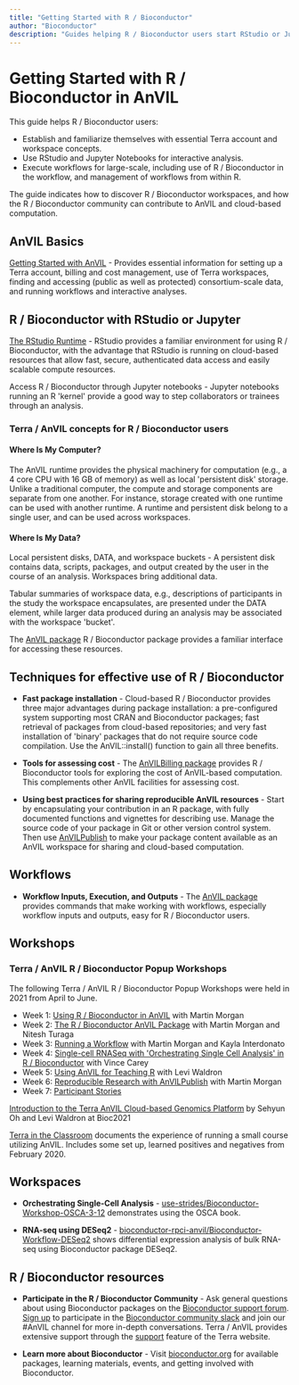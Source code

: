 ```yaml
---
title: "Getting Started with R / Bioconductor"
author: "Bioconductor"
description: "Guides helping R / Bioconductor users start RStudio or Jupyter for interactive analysis, and workflows for large-scale data processing."
---
```


# Getting Started with R / Bioconductor in AnVIL

This guide helps R / Bioconductor users:

-  Establish and familiarize themselves with essential Terra account and workspace concepts. 
-  Use RStudio and Jupyter Notebooks for interactive analysis.
-  Execute workflows for large-scale, including use of R / Bioconductor in the workflow, and management of workflows from within R.
   
The guide indicates how to discover R / Bioconductor workspaces, and how the R / Bioconductor community can contribute to AnVIL and cloud-based computation.

## AnVIL Basics

[Getting Started with AnVIL](/learn) -  Provides essential information for setting up a Terra account, billing and cost management, use of Terra workspaces, finding and accessing (public as well as protected) consortium-scale data, and running workflows and interactive analyses.

## R / Bioconductor with RStudio or Jupyter

[The RStudio Runtime](https://terra.bio/try-rstudio-in-terra/) - RStudio provides a familiar environment for using R / Bioconductor, with the advantage that RStudio is running on cloud-based resources that allow fast, secure, authenticated data access and easily scalable compute resources.

Access R / Bioconductor through Jupyter notebooks - Jupyter notebooks running an R 'kernel' provide a good way to step collaborators or trainees through an analysis.

### Terra / AnVIL concepts for R / Bioconductor users

#### Where Is My Computer?
The AnVIL runtime provides the physical machinery for computation (e.g., a 4 core CPU with 16 GB of memory) as well as local 'persistent disk' storage. Unlike a traditional computer, the compute and storage components are separate from one another. For instance, storage created with one runtime can be used with another runtime. A runtime and persistent disk belong to a single user, and can be used across workspaces.

#### Where Is My Data? 
Local persistent disks, DATA, and workspace buckets - A persistent disk contains data, scripts, packages, and output created by the user in the course of an analysis. Workspaces bring additional data.

Tabular summaries of workspace data, e.g., descriptions of participants in the study the workspace encapsulates, are presented under the DATA element, while larger data produced during an analysis may be associated with the workspace 'bucket'.

The [AnVIL package](https://bioconductor.org/packages/AnVIL) R / Bioconductor package provides a familiar interface for accessing these resources.

## Techniques for effective use of R / Bioconductor

- **Fast package installation** - Cloud-based R / Bioconductor provides three major advantages during package installation: a pre-configured system supporting most CRAN and Bioconductor packages; fast retrieval of packages from cloud-based repositories; and very fast installation of 'binary' packages that do not require source code compilation. Use the AnVIL::install() function to gain all three benefits.

- **Tools for assessing cost** - The [AnVILBilling package](https://bioconductor.org/packages/AnVILBilling) provides R / Bioconductor tools for exploring the cost of AnVIL-based computation. This complements other AnVIL facilities for assessing cost.

- **Using best practices for sharing reproducible AnVIL resources** - Start by encapsulating your contribution in an R package, with fully documented functions and vignettes for describing use. Manage the source code of your package in Git or other version control system. Then use [AnVILPublish](https://bioconductor.org/packages/AnVILPublish) to make your package content available as an AnVIL workspace for sharing and cloud-based computation.

## Workflows

- **Workflow Inputs, Execution, and Outputs** - The [AnVIL package](https://bioconductor.org/packages/AnVIL) provides commands that make working with workflows, especially workflow inputs and outputs, easy for R / Bioconductor users.

## Workshops

### Terra / AnVIL R / Bioconductor Popup Workshops

The following Terra / AnVIL R / Bioconductor Popup Workshops were held in 2021 from April to June.

- Week 1: [Using R / Bioconductor in AnVIL](/learn/data-analysts/using-r-bioconductor-in-anvil)  with Martin Morgan
- Week 2: [The R / Bioconductor AnVIL Package](/learn/data-analysts/the-r-bioconductor-anvil-package) with Martin Morgan and Nitesh Turaga
- Week 3: [Running a Workflow](/learn/data-analysts/running-a-workflow) with Martin Morgan and Kayla Interdonato
- Week 4: [Single-cell RNASeq with 'Orchestrating Single Cell Analysis' in R / Bioconductor](/learn/data-analysts/single-cell-rnaseq-with-orchestrating-single-cell-analysis-in-r-bioconductor) with Vince Carey
- Week 5: [Using AnVIL for Teaching R](/learn/data-analysts/using-anvil-for-teaching-r-bioconductor) with Levi Waldron
- Week 6: [Reproducible Research with AnVILPublish](/learn/data-analysts/reproducible-research-with-anvilpublish) with Martin Morgan
- Week 7: [Participant Stories](/learn/data-analysts/participant-stories)

[Introduction to the Terra AnVIL Cloud-based Genomics Platform](https://youtu.be/N83iDYE2yQM) by Sehyun Oh and Levi Waldron at Bioc2021

[Terra in the Classroom](https://docs.google.com/presentation/d/1AvEt6UIIx-G5eTe4hlfkGOYsUcSQrKx8ySlnnfg7XH8/edit?usp=sharing) documents the experience of running a small course utilizing AnVIL. Includes some set up, learned positives and negatives from February 2020.

## Workspaces

- **Orchestrating Single-Cell Analysis** - [use-strides/Bioconductor-Workshop-OSCA-3-12](https://app.terra.bio/#workspaces/use-strides/Bioconductor-Workshop-OSCA-3-12) demonstrates using the OSCA book.

- **RNA-seq using DESeq2** - [bioconductor-rpci-anvil/Bioconductor-Workflow-DESeq2](https://app.terra.bio/#workspaces/bioconductor-rpci-anvil/Bioconductor-Workflow-DESeq2) shows differential expression analysis of bulk RNA-seq using Bioconductor package DESeq2.

## R / Bioconductor resources

- **Participate in the R / Bioconductor Community** - Ask general questions about using Bioconductor packages on the [Bioconductor support forum](https://support.bioconductor.org). [Sign up](https://bioc-community.herokuapp.com/) to participate in the [Bioconductor community slack](https://community-bioc.slack.com) and join our #AnVIL channel for more in-depth conversations. Terra / AnVIL provides extensive support through the [support](https://support.terra.bio/hc/en-us) feature of the Terra website. 

- **Learn more about Bioconductor** - Visit [bioconductor.org](https://bioconductor.org) for available packages, learning materials, events, and getting involved with Bioconductor.
